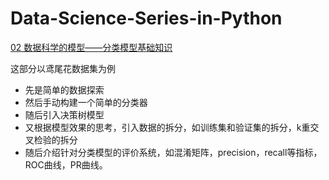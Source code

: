 # Data-Science-Series-in-Python


[02 数据科学的模型——分类模型基础知识](http://nbviewer.jupyter.org/github/yishi/Data-Science-Series-in-Python/blob/master/the_introduction_of_data_science_02.ipynb)

这部分以鸢尾花数据集为例

- 先是简单的数据探索
- 然后手动构建一个简单的分类器
- 随后引入决策树模型
- 又根据模型效果的思考，引入数据的拆分，如训练集和验证集的拆分，k重交叉检验的拆分
- 随后介绍针对分类模型的评价系统，如混淆矩阵，precision，recall等指标，ROC曲线，PR曲线。
